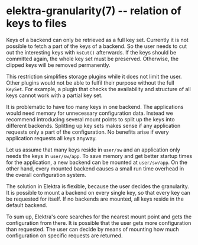 elektra-granularity(7) -- relation of keys to files
===================================================

Keys of a backend can only be retrieved as a full key set.  Currently it
is not possible to fetch a part of the keys of a backend.  So the user
needs to cut out the interesting keys with `ksCut()` afterwards.
If the keys should be committed again, the whole key set must be
preserved.  Otherwise, the clipped keys will be removed permanently.

This restriction simplifies storage plugins while it does not limit the
user.  Other plugins would not be able to fulfil their purpose without
the full `KeySet`.  For example, a plugin that checks the availability
and structure of all keys cannot work with a partial key set.

It is problematic to have too many keys in one backend.  The applications
would need memory for unnecessary configuration data.  Instead we
recommend introducing several mount points to split up the keys into
different backends.  Splitting up key sets makes sense if any application
requests only a part of the configuration.  No benefits arise if every
application requests all keys anyway.

Let us assume that many keys reside in `user/sw` and an
application only needs the keys in `user/sw/app`.  To save memory
and get better startup times for the application, a new backend can be
mounted at `user/sw/app`. On the other hand, every mounted backend
causes a small run time overhead in the overall configuration system.

The solution in Elektra is flexible, because the user decides the
granularity.  It is possible to mount a backend on every single key, so
that every key can be requested for itself.  If no backends are mounted,
all keys reside in the default backend.

To sum up, Elektra's core searches for the nearest mount point and gets
the configuration from there.  It is possible that the user gets more
configuration than requested.  The user can decide by means of mounting
how much configuration on specific requests are returned.
